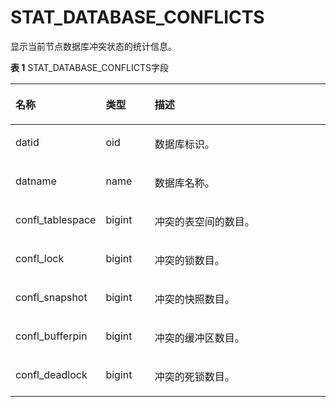 # STAT\_DATABASE\_CONFLICTS<a name="ZH-CN_TOPIC_0245374701"></a>

显示当前节点数据库冲突状态的统计信息。

**表 1**  STAT\_DATABASE\_CONFLICTS字段

<a name="zh-cn_topic_0237122597_table4154934155516"></a>
<table><thead align="left"><tr id="zh-cn_topic_0237122597_row18237123435511"><th class="cellrowborder" valign="top" width="20.03%" id="mcps1.2.4.1.1"><p id="zh-cn_topic_0237122597_p18237113415552"><a name="zh-cn_topic_0237122597_p18237113415552"></a><a name="zh-cn_topic_0237122597_p18237113415552"></a><strong id="zh-cn_topic_0237122597_b12237134155515"><a name="zh-cn_topic_0237122597_b12237134155515"></a><a name="zh-cn_topic_0237122597_b12237134155515"></a>名称</strong></p>
</th>
<th class="cellrowborder" valign="top" width="16.24%" id="mcps1.2.4.1.2"><p id="zh-cn_topic_0237122597_p1923733455515"><a name="zh-cn_topic_0237122597_p1923733455515"></a><a name="zh-cn_topic_0237122597_p1923733455515"></a><strong id="zh-cn_topic_0237122597_b72381334165515"><a name="zh-cn_topic_0237122597_b72381334165515"></a><a name="zh-cn_topic_0237122597_b72381334165515"></a>类型</strong></p>
</th>
<th class="cellrowborder" valign="top" width="63.73%" id="mcps1.2.4.1.3"><p id="zh-cn_topic_0237122597_p1238834185513"><a name="zh-cn_topic_0237122597_p1238834185513"></a><a name="zh-cn_topic_0237122597_p1238834185513"></a><strong id="zh-cn_topic_0237122597_b1223819347557"><a name="zh-cn_topic_0237122597_b1223819347557"></a><a name="zh-cn_topic_0237122597_b1223819347557"></a>描述</strong></p>
</th>
</tr>
</thead>
<tbody><tr id="zh-cn_topic_0237122597_row142381834195510"><td class="cellrowborder" valign="top" width="20.03%" headers="mcps1.2.4.1.1 "><p id="zh-cn_topic_0237122597_p1323919344558"><a name="zh-cn_topic_0237122597_p1323919344558"></a><a name="zh-cn_topic_0237122597_p1323919344558"></a>datid</p>
</td>
<td class="cellrowborder" valign="top" width="16.24%" headers="mcps1.2.4.1.2 "><p id="zh-cn_topic_0237122597_p82393348553"><a name="zh-cn_topic_0237122597_p82393348553"></a><a name="zh-cn_topic_0237122597_p82393348553"></a>oid</p>
</td>
<td class="cellrowborder" valign="top" width="63.73%" headers="mcps1.2.4.1.3 "><p id="zh-cn_topic_0237122597_p1723983495510"><a name="zh-cn_topic_0237122597_p1723983495510"></a><a name="zh-cn_topic_0237122597_p1723983495510"></a>数据库标识。</p>
</td>
</tr>
<tr id="zh-cn_topic_0237122597_row1423933435511"><td class="cellrowborder" valign="top" width="20.03%" headers="mcps1.2.4.1.1 "><p id="zh-cn_topic_0237122597_p15239143425510"><a name="zh-cn_topic_0237122597_p15239143425510"></a><a name="zh-cn_topic_0237122597_p15239143425510"></a>datname</p>
</td>
<td class="cellrowborder" valign="top" width="16.24%" headers="mcps1.2.4.1.2 "><p id="zh-cn_topic_0237122597_p202392340551"><a name="zh-cn_topic_0237122597_p202392340551"></a><a name="zh-cn_topic_0237122597_p202392340551"></a>name</p>
</td>
<td class="cellrowborder" valign="top" width="63.73%" headers="mcps1.2.4.1.3 "><p id="zh-cn_topic_0237122597_p62401134115515"><a name="zh-cn_topic_0237122597_p62401134115515"></a><a name="zh-cn_topic_0237122597_p62401134115515"></a>数据库名称。</p>
</td>
</tr>
<tr id="zh-cn_topic_0237122597_row924023485518"><td class="cellrowborder" valign="top" width="20.03%" headers="mcps1.2.4.1.1 "><p id="zh-cn_topic_0237122597_p824023445519"><a name="zh-cn_topic_0237122597_p824023445519"></a><a name="zh-cn_topic_0237122597_p824023445519"></a>confl_tablespace</p>
</td>
<td class="cellrowborder" valign="top" width="16.24%" headers="mcps1.2.4.1.2 "><p id="zh-cn_topic_0237122597_p1024019341556"><a name="zh-cn_topic_0237122597_p1024019341556"></a><a name="zh-cn_topic_0237122597_p1024019341556"></a>bigint</p>
</td>
<td class="cellrowborder" valign="top" width="63.73%" headers="mcps1.2.4.1.3 "><p id="zh-cn_topic_0237122597_p122401134105511"><a name="zh-cn_topic_0237122597_p122401134105511"></a><a name="zh-cn_topic_0237122597_p122401134105511"></a>冲突的表空间的数目。</p>
</td>
</tr>
<tr id="zh-cn_topic_0237122597_row162408344556"><td class="cellrowborder" valign="top" width="20.03%" headers="mcps1.2.4.1.1 "><p id="zh-cn_topic_0237122597_p22411134165513"><a name="zh-cn_topic_0237122597_p22411134165513"></a><a name="zh-cn_topic_0237122597_p22411134165513"></a>confl_lock</p>
</td>
<td class="cellrowborder" valign="top" width="16.24%" headers="mcps1.2.4.1.2 "><p id="zh-cn_topic_0237122597_p1424123445510"><a name="zh-cn_topic_0237122597_p1424123445510"></a><a name="zh-cn_topic_0237122597_p1424123445510"></a>bigint</p>
</td>
<td class="cellrowborder" valign="top" width="63.73%" headers="mcps1.2.4.1.3 "><p id="zh-cn_topic_0237122597_p17241134185520"><a name="zh-cn_topic_0237122597_p17241134185520"></a><a name="zh-cn_topic_0237122597_p17241134185520"></a>冲突的锁数目。</p>
</td>
</tr>
<tr id="zh-cn_topic_0237122597_row1624153465520"><td class="cellrowborder" valign="top" width="20.03%" headers="mcps1.2.4.1.1 "><p id="zh-cn_topic_0237122597_p3241123495516"><a name="zh-cn_topic_0237122597_p3241123495516"></a><a name="zh-cn_topic_0237122597_p3241123495516"></a>confl_snapshot</p>
</td>
<td class="cellrowborder" valign="top" width="16.24%" headers="mcps1.2.4.1.2 "><p id="zh-cn_topic_0237122597_p42411934125517"><a name="zh-cn_topic_0237122597_p42411934125517"></a><a name="zh-cn_topic_0237122597_p42411934125517"></a>bigint</p>
</td>
<td class="cellrowborder" valign="top" width="63.73%" headers="mcps1.2.4.1.3 "><p id="zh-cn_topic_0237122597_p524120348554"><a name="zh-cn_topic_0237122597_p524120348554"></a><a name="zh-cn_topic_0237122597_p524120348554"></a>冲突的快照数目。</p>
</td>
</tr>
<tr id="zh-cn_topic_0237122597_row6242153419557"><td class="cellrowborder" valign="top" width="20.03%" headers="mcps1.2.4.1.1 "><p id="zh-cn_topic_0237122597_p172429347554"><a name="zh-cn_topic_0237122597_p172429347554"></a><a name="zh-cn_topic_0237122597_p172429347554"></a>confl_bufferpin</p>
</td>
<td class="cellrowborder" valign="top" width="16.24%" headers="mcps1.2.4.1.2 "><p id="zh-cn_topic_0237122597_p924293412556"><a name="zh-cn_topic_0237122597_p924293412556"></a><a name="zh-cn_topic_0237122597_p924293412556"></a>bigint</p>
</td>
<td class="cellrowborder" valign="top" width="63.73%" headers="mcps1.2.4.1.3 "><p id="zh-cn_topic_0237122597_p15242183485518"><a name="zh-cn_topic_0237122597_p15242183485518"></a><a name="zh-cn_topic_0237122597_p15242183485518"></a>冲突的缓冲区数目。</p>
</td>
</tr>
<tr id="zh-cn_topic_0237122597_row1524211349559"><td class="cellrowborder" valign="top" width="20.03%" headers="mcps1.2.4.1.1 "><p id="zh-cn_topic_0237122597_p52421234175517"><a name="zh-cn_topic_0237122597_p52421234175517"></a><a name="zh-cn_topic_0237122597_p52421234175517"></a>confl_deadlock</p>
</td>
<td class="cellrowborder" valign="top" width="16.24%" headers="mcps1.2.4.1.2 "><p id="zh-cn_topic_0237122597_p9242634135519"><a name="zh-cn_topic_0237122597_p9242634135519"></a><a name="zh-cn_topic_0237122597_p9242634135519"></a>bigint</p>
</td>
<td class="cellrowborder" valign="top" width="63.73%" headers="mcps1.2.4.1.3 "><p id="zh-cn_topic_0237122597_p924243465516"><a name="zh-cn_topic_0237122597_p924243465516"></a><a name="zh-cn_topic_0237122597_p924243465516"></a>冲突的死锁数目。</p>
</td>
</tr>
</tbody>
</table>
